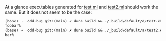 At a glance executables generated for [test.ml](a/test.ml) and [test2.ml](a/test2.ml) should work the same. But it does not seem to be the case: 


```ocaml
(base) ➜  odd-bug git:(main) ✗ dune build && ./_build/default/a/test.exe
foobar%                                                                                                                                                                                                    
(base) ➜  odd-bug git:(main) ✗ dune build && ./_build/default/a/test2.exe
bar%  
```